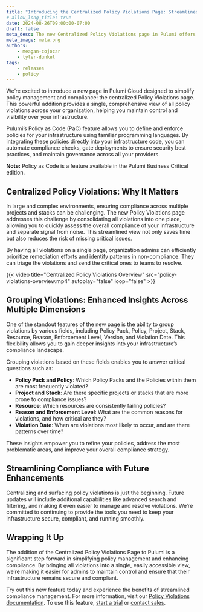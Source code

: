 ```yaml
---
title: "Introducing the Centralized Policy Violations Page: Streamlined Compliance Management"
# allow_long_title: true
date: 2024-08-26T09:00:00-07:00
draft: false
meta_desc: The new Centralized Policy Violations page in Pulumi offers enhanced visibility and control by consolidating all policy violations across your organization into a single view.
meta_image: meta.png
authors:
    - meagan-cojocar
    - tyler-dunkel
tags:
    - releases
    - policy
---
```


We’re excited to introduce a new page in Pulumi Cloud designed to simplify policy management and compliance: the centralized Policy Violations page. This powerful addition provides a single, comprehensive view of all policy violations across your organization, helping you maintain control and visibility over your infrastructure.

Pulumi’s Policy as Code (PaC) feature allows you to define and enforce policies for your infrastructure using familiar programming languages. By integrating these policies directly into your infrastructure code, you can automate compliance checks, gate deployments to ensure security best practices, and maintain governance across all your providers. 

**Note:** Policy as Code is a feature available in the Pulumi Business Critical edition.

## Centralized Policy Violations: Why It Matters

In large and complex environments, ensuring compliance across multiple projects and stacks can be challenging. The new Policy Violations page addresses this challenge by consolidating all violations into one place, allowing you to quickly assess the overall compliance of your infrastructure and separate signal from noise. This streamlined view not only saves time but also reduces the risk of missing critical issues.

By having all violations on a single page, organization admins can efficiently prioritize remediation efforts and identify patterns in non-compliance. They can triage the violations and send the critical ones to teams to resolve.

{{< video title="Centralized Policy Violations Overview" src="policy-violations-overview.mp4" autoplay="false" loop="false" >}}

## Grouping Violations: Enhanced Insights Across Multiple Dimensions

One of the standout features of the new page is the ability to group violations by various fields, including Policy Pack, Policy, Project, Stack, Resource, Reason, Enforcement Level, Version, and Violation Date. This flexibility allows you to gain deeper insights into your infrastructure’s compliance landscape.

Grouping violations based on these fields enables you to answer critical questions such as:

- **Policy Pack and Policy**: Which Policy Packs and the Policies within them are most frequently violated?
- **Project and Stack**: Are there specific projects or stacks that are more prone to compliance issues?
- **Resource**: Which resources are consistently failing policies?
- **Reason and Enforcement Level**: What are the common reasons for violations, and how critical are they?
- **Violation Date**: When are violations most likely to occur, and are there patterns over time?

These insights empower you to refine your policies, address the most problematic areas, and improve your overall compliance strategy.

## Streamlining Compliance with Future Enhancements

Centralizing and surfacing policy violations is just the beginning. Future updates will include additional capabilities like advanced search and filtering, and making it even easier to manage and resolve violations. We’re committed to continuing to provide the tools you need to keep your infrastructure secure, compliant, and running smoothly.

## Wrapping It Up

The addition of the Centralized Policy Violations Page to Pulumi is a significant step forward in simplifying policy management and enhancing compliance. By bringing all violations into a single, easily accessible view, we’re making it easier for admins to maintain control and ensure that their infrastructure remains secure and compliant.

Try out this new feature today and experience the benefits of streamlined compliance management. For more information, visit our [Policy Violations documentation](/docs/guides/crossguard/policy-violations/). To use this feature, [start a trial](https://app.pulumi.com/signup) or [contact sales](/contact/).
